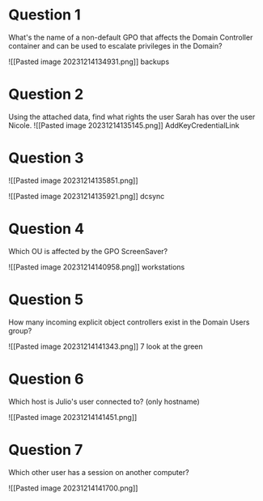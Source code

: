 
# Question 1
What's the name of a non-default GPO that affects the Domain Controller container and can be used to escalate privileges in the Domain?


![[Pasted image 20231214134931.png]]
backups
# Question 2
Using the attached data, find what rights the user Sarah has over the user Nicole.
![[Pasted image 20231214135145.png]]
AddKeyCredentialLink
# Question 3

![[Pasted image 20231214135851.png]]

![[Pasted image 20231214135921.png]]
dcsync

# Question 4
Which OU is affected by the GPO ScreenSaver?

![[Pasted image 20231214140958.png]]
workstations

# Question 5
How many incoming explicit object controllers exist in the Domain Users group?

![[Pasted image 20231214141343.png]]
7 look at the green

# Question 6
Which host is Julio's user connected to? (only hostname)

![[Pasted image 20231214141451.png]]

# Question 7
Which other user has a session on another computer?

![[Pasted image 20231214141700.png]]